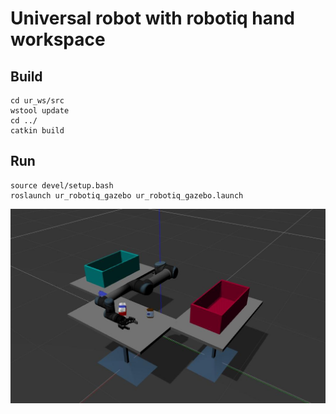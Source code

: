 # Universal robot with robotiq hand workspace

## Build

```
cd ur_ws/src
wstool update
cd ../
catkin build
```

## Run

```
source devel/setup.bash
roslaunch ur_robotiq_gazebo ur_robotiq_gazebo.launch
```

![ur_robotiq](images/ur_robotiq.jpg)
